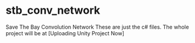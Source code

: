 # stb_conv_network
Save The Bay Convolution Network
These are just the c# files. The whole project will be at [Uploading Unity Project Now]
